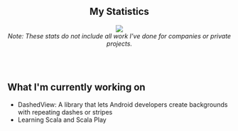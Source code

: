 <h2 align="center">My Statistics</h2>
<p align="center">
  
  <a href="https://github.com/MackHartley/MackHartley">
    <img src="https://github-readme-stats.vercel.app/api?username=MackHartley&count_private=true&show_icons=true&theme=dark" />
  </a>
  <br>
  <i>Note: These stats do not include all work I've done for companies or private projects.</i>
</p>
<br>
<br>
<h2>What I'm currently working on</h2>
<p align="center">
  <ul>
    <li>DashedView: A library that lets Android developers create backgrounds with repeating dashes or stripes</li>
    <li>Learning Scala and Scala Play</li>
  </ul>
</p>
